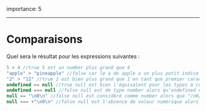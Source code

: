 importance: 5

---

# Comparaisons

Quel sera le résultat pour les expressions suivantes :

```js no-beautify
5 > 4 //true 5 est un number plus grand que 4
"apple" > "pineapple" //false car le a de apple a un plus petit indice que p dans l'alphabet
"2" > "12" //true 2 est bien plus grand que 1 en tant que premier caractère de la chaine
undefined == null //true null est bien l'équivalent pour les types à ce qu'undefined est pour tout le reste
undefined === null //false null est de type number alors qu'undefined ne lest pas
null == "\n0\n" //false null est considéré comme number alors que "/n0/n" est de type string
null === +"\n0\n" //false null est l'absence de valeur numérique alors que 0 est bien une valeur
```

